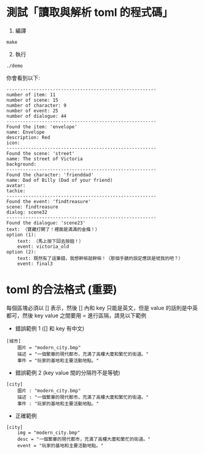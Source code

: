 # 測試「讀取與解析 toml 的程式碼」
1. 編譯
```
make
```
2. 執行
```
./demo
```
你會看到以下:
```
-------------------------------------------------------  
number of item: 11
number of scene: 15
number of character: 9
number of event: 25
number of dialogue: 44
-------------------------------------------------------
Found the item: 'envelope'
name: Envelope
description: Red
icon: 
-------------------------------------------------------
Found the scene: 'street'
name: The street of Victoria
background: 
-------------------------------------------------------
Found the character: 'frienddad'
name: Dad of Billy (Dad of your friend)
avatar: 
tachie: 
-------------------------------------------------------
Found the event: 'findtreasure'
scene: findtreasure
dialog: scene32
-------------------------------------------------------
Found the dialogue: 'scene23'
text: （寶藏打開了！裡面是滿滿的金條！）
option (1):
    text: （馬上按下回去按鈕！）
    event: victoria_old
option (2):
    text: 既然有了這筆錢，我想幹嘛就幹嘛！（那個手錶的設定應該是唬我的吧？）
    event: final3
```

# toml 的合法格式 (重要)
每個區塊必須以 [] 表示，然後 [] 內和 key 只能是英文，但是 value 的話則是中英都可，然後 key value 之間要用 = 進行區隔，請見以下範例
- 錯誤範例 1 ([] 和 key 有中文)
```
[城市]
    圖片 = "modern_city.bmp"
    描述 = "一個繁華的現代都市，充滿了高樓大廈和繁忙的街道。"
    事件 = "玩家的基地和主要活動地點。"
```
  
- 錯誤範例 2 (key value 間的分隔符不是等號)
```
[city]
    圖片 : "modern_city.bmp"
    描述 : "一個繁華的現代都市，充滿了高樓大廈和繁忙的街道。"
    事件 : "玩家的基地和主要活動地點。"
```
- 正確範例
```
[city]
    img = "modern_city.bmp"
    desc = "一個繁華的現代都市，充滿了高樓大廈和繁忙的街道。"
    event = "玩家的基地和主要活動地點。"
```
  
